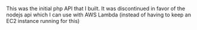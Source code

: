 This was the initial php API that I built.
It was discontinued in favor of the nodejs api which I can use with AWS Lambda (instead of having to keep an EC2 instance running for this)
